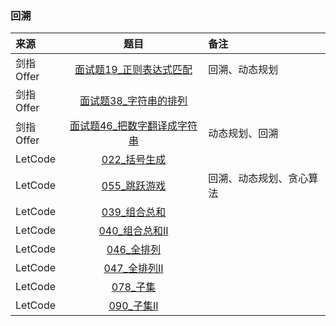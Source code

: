 ### 回溯
来源|题目|备注
:---|:---:|:---|
剑指Offer|[面试题19_正则表达式匹配](JianZhiOffer/面试题19_正则表达式匹配.py)|回溯、动态规划|
剑指Offer|[面试题38_字符串的排列](JianZhiOffer/面试题38_字符串的排列.py)||
剑指Offer|[面试题46_把数字翻译成字符串](JianZhiOffer/面试题46_把数字翻译成字符串.py)|动态规划、回溯|
LetCode|[022_括号生成](Leetcode/022_括号生成.py)||
LetCode|[055_跳跃游戏](Leetcode/055_跳跃游戏.py)|回溯、动态规划、贪心算法|
LetCode|[039_组合总和](Leetcode/039_组合总和.py)||
LetCode|[040_组合总和II](Leetcode/040_组合总和II.py)||
LetCode|[046_全排列](Leetcode/046_全排列.py)||
LetCode|[047_全排列II](Leetcode/047_全排列II.py)||
LetCode|[078_子集](Leetcode/078_子集.py)||
LetCode|[090_子集II](Leetcode/090_子集II.py)||


